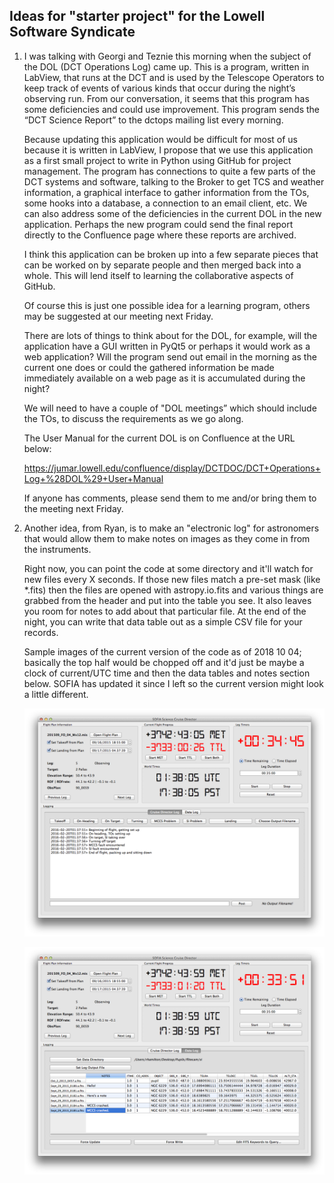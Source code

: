 ## Ideas for "starter project" for the Lowell Software Syndicate

1. I was talking with Georgi and Teznie this morning when the subject of the DOL (DCT Operations Log) came up.
This is a program, written in LabView, that runs at the DCT and is used by the Telescope Operators to keep track
of events of various kinds that occur during the night’s observing run.  From our conversation, it seems that this
program has some deficiencies and could use improvement.  This program sends the “DCT Science Report” to the
dctops mailing list every morning.

   Because updating this application would be difficult for most of us because it is written in LabView, I propose that
we use this application as a first small project to write in Python using GitHub for project management.  The program
has connections to quite a few parts of the DCT systems and software, talking to the Broker to get TCS and weather information,
a graphical interface to gather information from the TOs, some hooks into a database, a connection to an email
client, etc.  We can also address some of the deficiencies in the current DOL in the new application.  Perhaps the new program
could send the final report directly to the Confluence page where these reports are archived.

   I think this application can be broken up into a few separate pieces that can be worked on by separate people and
then merged back into a whole.  This will lend itself to learning the collaborative aspects of GitHub.

   Of course this is just one possible idea for a learning program, others may be suggested at our meeting next Friday.

   There are lots of things to think about for the DOL, for example, will the application have a GUI written in PyQt5 or perhaps it
would work as a web application?  Will the program send out email in the morning as the current one does or could the gathered
information be made immediately available on a web page as it is accumulated during the night?

   We will need to have a couple of "DOL meetings” which should include the TOs,  to discuss the requirements as we go along.

   The User Manual for the current DOL is on Confluence at the URL below:

   https://jumar.lowell.edu/confluence/display/DCTDOC/DCT+Operations+Log+%28DOL%29+User+Manual

   If anyone has comments, please send them to me and/or bring them to the meeting next Friday.


2. Another idea, from Ryan, is to make an "electronic log" for astronomers that would allow them to make notes
on images as they come in from the instruments.

   Right now, you can point the code at some directory and it'll watch for new files every X seconds. If those new files match a pre-set mask (like \*\.fits) then the files are opened with astropy.io.fits and various things are grabbed from the header and put into the table you see.  It also leaves you room for notes to add about that particular file.  At the end of the night, you can write that data table out as a simple CSV file for your records.

   Sample images of the current version of the code as of 2018 10 04; basically the top half would be chopped off and it'd just be maybe a clock of current/UTC time and then the data tables and notes section below. SOFIA has updated it since I left so the current version might look a little different.
   
   ![logo](https://github.com/LowellObservatory/TheSyndicate/blob/master/Images/Screen%20Shot%202016-02-19%20at%205.38.03%20PM.png "CruiseDirector Notes")
   
   ![logo](https://github.com/LowellObservatory/TheSyndicate/blob/master/Images/Screen%20Shot%202016-02-19%20at%205.38.55%20PM.png "CruiseDirector DataLog")
   
